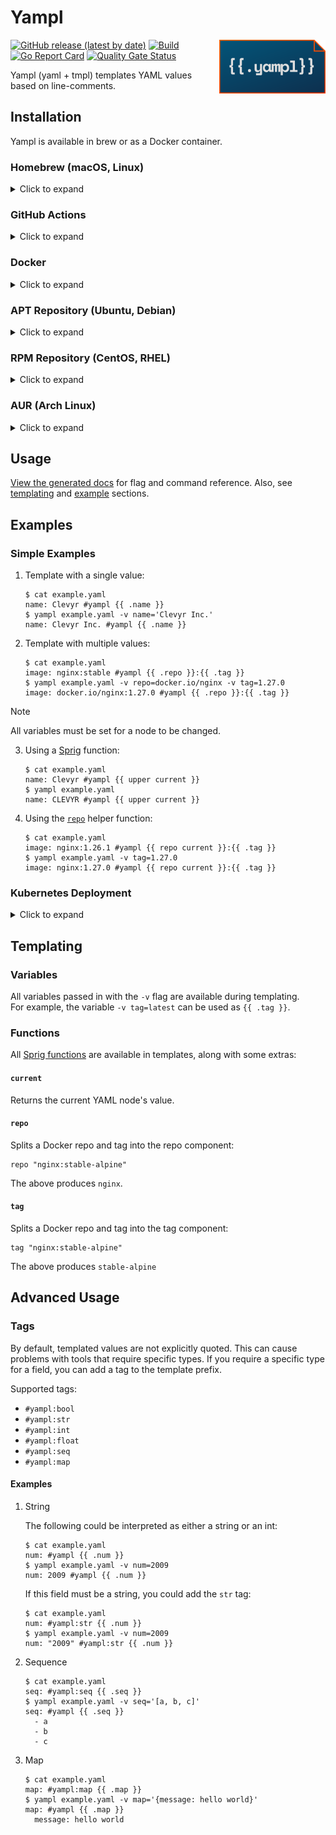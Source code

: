 # Yampl

<img src="./assets/icon.svg" alt="Yampl Icon" width="170" align="right">

[![GitHub release (latest by date)](https://img.shields.io/github/v/release/clevyr/yampl)](https://github.com/clevyr/yampl/releases)
[![Build](https://github.com/clevyr/yampl/actions/workflows/build.yml/badge.svg)](https://github.com/clevyr/yampl/actions/workflows/build.yml)
[![Go Report Card](https://goreportcard.com/badge/github.com/clevyr/yampl)](https://goreportcard.com/report/github.com/clevyr/yampl)
[![Quality Gate Status](https://sonarcloud.io/api/project_badges/measure?project=clevyr_yampl&metric=alert_status)](https://sonarcloud.io/summary/new_code?id=clevyr_yampl)

Yampl (yaml + tmpl) templates YAML values based on line-comments.

## Installation

Yampl is available in brew or as a Docker container.

### Homebrew (macOS, Linux)

<details>
  <summary>Click to expand</summary>

  ```shell
  brew install clevyr/tap/yampl
  ```
</details>

### GitHub Actions

<details>
  <summary>Click to expand</summary>

  There are two actions available for CI/CD usage:
  - **[clevyr/setup-yampl-action](https://github.com/clevyr/setup-yampl-action):** Installs yampl during a GitHub Action run.
  - **[clevyr/yampl-action](https://github.com/clevyr/yampl-action):** Installs yampl, runs yampl with the given inputs, then optionally creates a commit for you.

</details>

### Docker

<details>
  <summary>Click to expand</summary>

  yampl has a Docker image available at [`ghcr.io/clevyr/yampl`](https://ghcr.io/clevyr/yampl)

  ```shell
  docker pull ghcr.io/clevyr/yampl
  ```

  To use this image, you will need to volume bind the desired directory into the
  Docker container. The container uses `/data` as its workdir, so if you wanted
  to template `example.yaml` in the current directory, you could run:
  ```shell
  docker run --rm -it -v "$PWD:/data" ghcr.io/clevyr/yampl example.yaml ...
  ```
</details>

### APT Repository (Ubuntu, Debian)

<details>
  <summary>Click to expand</summary>

  1. If you don't have it already, install the `ca-certificates` package
     ```shell
     sudo apt install ca-certificates
     ```

  2. Add Clevyr's apt repository
     ```
     echo 'deb [trusted=yes] https://apt.clevyr.com /' | sudo tee /etc/apt/sources.list.d/clevyr.list
     ```

  3. Update apt repositories
     ```shell
     sudo apt update
     ```

  4. Install yampl
     ```shell
     sudo apt install yampl
     ```
</details>

### RPM Repository (CentOS, RHEL)

<details>
  <summary>Click to expand</summary>

  1. If you don't have it already, install the `ca-certificates` package
     ```shell
     sudo yum install ca-certificates
     ```

  2. Add Clevyr's rpm repository to `/etc/yum.repos.d/clevyr.repo`
     ```ini
     [clevyr]
     name=Clevyr
     baseurl=https://rpm.clevyr.com
     enabled=1
     gpgcheck=0
     ```

  3. Install yampl
     ```shell
     sudo yum install yampl
     ```
</details>

### AUR (Arch Linux)

<details>
  <summary>Click to expand</summary>

Install [yampl-bin](https://aur.archlinux.org/packages/yampl-bin) with your [AUR helper](https://wiki.archlinux.org/index.php/AUR_helpers) of choice.
</details>


## Usage

[View the generated docs](docs/yampl.md) for flag and command reference.
Also, see [templating](#templating) and [example](#examples) sections.

## Examples

### Simple Examples

1. Template with a single value:
    ```shell
    $ cat example.yaml
    name: Clevyr #yampl {{ .name }}
    $ yampl example.yaml -v name='Clevyr Inc.'
    name: Clevyr Inc. #yampl {{ .name }}
    ```

2. Template with multiple values:
    ```shell
    $ cat example.yaml
    image: nginx:stable #yampl {{ .repo }}:{{ .tag }}
    $ yampl example.yaml -v repo=docker.io/nginx -v tag=1.27.0
    image: docker.io/nginx:1.27.0 #yampl {{ .repo }}:{{ .tag }}
    ```
> [!NOTE]
> All variables must be set for a node to be changed.

3. Using a [Sprig](https://masterminds.github.io/sprig/) function:
    ```shell
    $ cat example.yaml
    name: Clevyr #yampl {{ upper current }}
    $ yampl example.yaml
    name: CLEVYR #yampl {{ upper current }}
    ```

4. Using the [`repo`](#repo) helper function:
    ```shell
    $ cat example.yaml
    image: nginx:1.26.1 #yampl {{ repo current }}:{{ .tag }}
    $ yampl example.yaml -v tag=1.27.0
    image: nginx:1.27.0 #yampl {{ repo current }}:{{ .tag }}
    ```

### Kubernetes Deployment

<details>
  <summary>Click to expand</summary>

  Here is a simple Kubernetes Deployment with an Nginx image:

  ```yaml
  apiVersion: apps/v1
  kind: Deployment
  metadata:
    name: nginx
  spec:
    selector:
      matchLabels:
        app: nginx
    template:
      metadata:
        labels:
          app: nginx
      spec:
        containers:
          - name: nginx
            image: nginx:1.26.1 #yampl nginx:{{ .tag }}
            ports:
            - containerPort: 80
  ```

  Notice the yaml comment on the same line as `image`.

  If this file was called `nginx.yaml`, then you could replace the image tag by running:
  ```shell
  yampl -i nginx.yaml -v tag=1.27.0
  ```

  The file would be updated in-place:
  ```yaml
  apiVersion: apps/v1
  kind: Deployment
  metadata:
    name: nginx
  spec:
    selector:
      matchLabels:
        app: nginx
    template:
      metadata:
        labels:
          app: nginx
      spec:
        containers:
          - name: nginx
            image: nginx:1.27.0 #yampl nginx:{{ .tag }}
            ports:
              - containerPort: 80
  ```

  If you wanted to repeat yourself even less, you could use the [`repo`](#repo) function to pull the existing repo through to the output.
  For example, you could change the `image` line to:
  ```yaml
  image: nginx:1.27.0 #yampl {{ repo current }}:{{ .tag }}
  ```

  This would generate the same output, but you wouldn't have to type `nginx` twice.
  This becomes more useful when using custom Docker registries where repo names can get long.

</details>

## Templating

### Variables

All variables passed in with the `-v` flag are available during templating.  
For example, the variable `-v tag=latest` can be used as `{{ .tag }}`.

### Functions

All [Sprig functions](https://masterminds.github.io/sprig/) are available in templates, along with some extras:

#### `current`

Returns the current YAML node's value.

#### `repo`

Splits a Docker repo and tag into the repo component:
```gotemplate
repo "nginx:stable-alpine"
```
The above produces `nginx`.

#### `tag`

Splits a Docker repo and tag into the tag component:
```gotemplate
tag "nginx:stable-alpine"
```
The above produces `stable-alpine`

## Advanced Usage

### Tags

By default, templated values are not explicitly quoted. This can cause
problems with tools that require specific types. If you require a
specific type for a field, you can add a tag to the template prefix.

Supported tags:

- `#yampl:bool`
- `#yampl:str`
- `#yampl:int`
- `#yampl:float`
- `#yampl:seq`
- `#yampl:map`

#### Examples

1. String

   The following could be interpreted as either a string or an int:

   ```shell
   $ cat example.yaml
   num: #yampl {{ .num }}
   $ yampl example.yaml -v num=2009
   num: 2009 #yampl {{ .num }}
   ```

   If this field must be a string, you could add the `str` tag:

   ```shell
   $ cat example.yaml
   num: #yampl:str {{ .num }}
   $ yampl example.yaml -v num=2009
   num: "2009" #yampl:str {{ .num }}
   ```

2. Sequence

   ```shell
   $ cat example.yaml
   seq: #yampl:seq {{ .seq }}
   $ yampl example.yaml -v seq='[a, b, c]'
   seq: #yampl {{ .seq }}
     - a
     - b
     - c
   ```

3. Map

   ```shell
   $ cat example.yaml
   map: #yampl:map {{ .map }}
   $ yampl example.yaml -v map='{message: hello world}'
   map: #yampl {{ .map }}
     message: hello world
   ```
